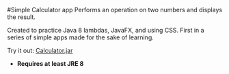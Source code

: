 #Simple Calculator app
Performs an operation on two numbers and displays the result.

Created to practice Java 8 lambdas, JavaFX, and using CSS.
First in a series of simple apps made for the sake of learning.

Try it out: [Calculator.jar](https://github.com/Javaliant/Calculator/blob/master/Calculator.jar?raw=true) 

* **Requires at least JRE 8**
